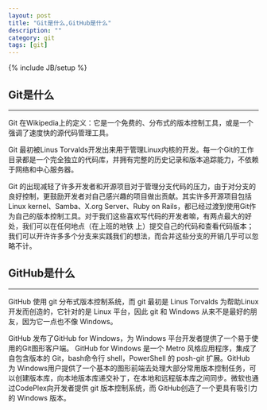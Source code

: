```yaml
---
layout: post
title: "Git是什么,GitHub是什么"
description: ""
category: git
tags: [git]
---
```

{% include JB/setup %}
     
## Git是什么 ##
* * *

Git 在Wikipedia上的定义：它是一个免费的、分布式的版本控制工具，或是一个强调了速度快的源代码管理工具。

Git 最初被Linus Torvalds开发出来用于管理Linux内核的开发。每一个Git的工作目录都是一个完全独立的代码库，并拥有完整的历史记录和版本追踪能力，不依赖于网络和中心服务器。

Git 的出现减轻了许多开发者和开源项目对于管理分支代码的压力，由于对分支的良好控制，更鼓励开发者对自己感兴趣的项目做出贡献。其实许多开源项目包括 Linux kernel、Samba、X.org Server、Ruby on Rails，都已经过渡到使用Git作为自己的版本控制工具。对于我们这些喜欢写代码的开发者嘛，有两点最大的好处，我们可以在任何地点（在上班的地铁 上）提交自己的代码和查看代码版本；我们可以开许许多多个分支来实践我们的想法，而合并这些分支的开销几乎可以忽略不计。


## GitHub是什么      ##
* * *
GitHub 使用 git 分布式版本控制系统，而 git 最初是 Linus Torvalds 为帮助Linux开发而创造的，它针对的是 Linux 平台，因此 git 和 Windows 从来不是最好的朋友，因为它一点也不像 Windows。

GitHub 发布了GitHub for Windows，为 Windows 平台开发者提供了一个易于使用的Git图形客户端。 GitHub for Windows 是一个 Metro 风格应用程序，集成了自包含版本的 Git，bash命令行 shell，PowerShell 的 posh-git 扩展。GitHub 为 Windows用户提供了一个基本的图形前端去处理大部分常用版本控制任务，可以创建版本库，向本地版本库递交补丁，在本地和远程版本库之间同步。微软也通过CodePlex向开发者提供 git 版本控制系统，而 GitHub创造了一个更具有吸引力的 Windows 版本。
